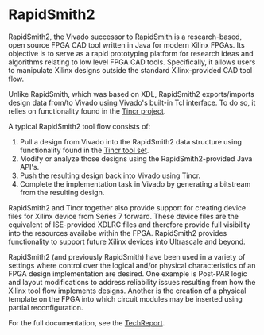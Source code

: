 # RapidSmith2

RapidSmith2, the Vivado successor to [RapidSmith](http://rapidsmith.sourceforge.net) is a research-based, open source FPGA CAD tool written in Java for modern Xilinx FPGAs. Its objective is to serve as a rapid prototyping platform for research ideas and algorithms relating to low level FPGA CAD tools.  Specifically, it allows users to manipulate Xilinx designs outside the standard Xilinx-provided CAD tool flow.

Unlike RapidSmith, which was based on XDL, RapidSmith2 exports/imports design data from/to Vivado using Vivado's built-in Tcl interface.  To do so, it relies on functionality found in the [Tincr project](https://github.com/byuccl/tincr).

A typical RapidSmith2 tool flow consists of:

1. Pull a design from Vivado into the RapidSmith2 data structure using functionality found in the [Tincr tool set](https://github.com/byuccl/tincr).
2. Modify or analyze those designs using the RapidSmith2-provided Java API's.
3. Push the resulting design back into Vivado using Tincr.
4. Complete the implementation task in Vivado by generating a bitstream from the resulting design.

RapidSmith2 and Tincr together also provide support for creating device files for Xilinx device from Series 7 forward.  These device files are the equivalent of ISE-provided XDLRC files and therefore provide full visibility into the resources availabe within the FPGA.  RapidSmith2 provides functionality to support future Xilinx devices into Ultrascale and beyond.

RapidSmith2 (and previously RapidSmith) have been used in a variety of settings where control over the logical and/or physical characteristics of an FPGA design implementation are desired.  One example is Post-PAR logic and layout modifications to address reliability issues resulting from how the Xilinx tool flow implements designs.  Another is the creation of a physical template on the FPGA into which circuit modules may be inserted using partial reconfiguration.

For the full documentation, see the [TechReport](doc/TechReport.pdf).
